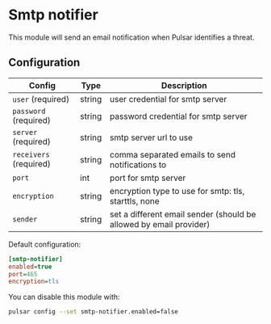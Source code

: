 # Smtp notifier

This module will send an email notification when Pulsar identifies a threat.

## Configuration

|Config|Type|Description|
|------|----|-----------|
|`user` (required)|string|user credential for smtp server|
|`password` (required)|string|password credential for smtp server|
|`server` (required)|string|smtp server url to use|
|`receivers` (required)|string|comma separated emails to send notifications to|
|`port`|int|port for smtp server|
|`encryption`|string|encryption type to use for smtp: tls, starttls, none|
|`sender`|string|set a different email sender (should be allowed by email provider)|

Default configuration:

```ini
[smtp-notifier]
enabled=true
port=465
encryption=tls
```

You can disable this module with:

```sh
pulsar config --set smtp-notifier.enabled=false
```
